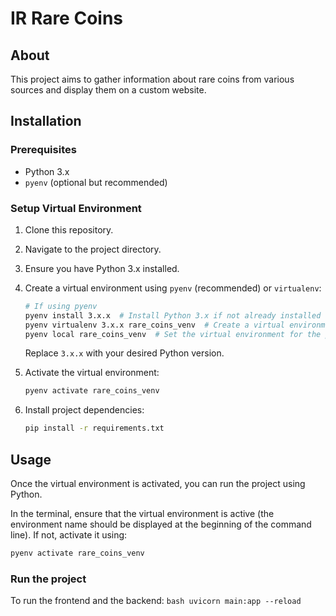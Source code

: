 # IR Rare Coins

## About

This project aims to gather information about rare coins from various sources and display them on a custom website.

## Installation

### Prerequisites

- Python 3.x
- `pyenv` (optional but recommended)

### Setup Virtual Environment

1. Clone this repository.
2. Navigate to the project directory.
3. Ensure you have Python 3.x installed.
4. Create a virtual environment using `pyenv` (recommended) or `virtualenv`:

    ```bash
    # If using pyenv
    pyenv install 3.x.x  # Install Python 3.x if not already installed
    pyenv virtualenv 3.x.x rare_coins_venv  # Create a virtual environment
    pyenv local rare_coins_venv  # Set the virtual environment for the project directory
    ```

    Replace `3.x.x` with your desired Python version.

5. Activate the virtual environment:

    ```bash
    pyenv activate rare_coins_venv
    ```

6. Install project dependencies:

    ```bash
    pip install -r requirements.txt
    ```

## Usage

Once the virtual environment is activated, you can run the project using Python.

In the terminal, ensure that the virtual environment is active (the environment name should be displayed at the beginning of the command line). If not, activate it using:

```bash
pyenv activate rare_coins_venv
```

### Run the project
To run the frontend and the backend:
    ```bash
    uvicorn main:app --reload
    ```